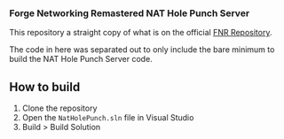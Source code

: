 ### Forge Networking Remastered NAT Hole Punch Server

This repository a straight copy of what is on the official [FNR Repository](https://github.com/BeardedManStudios/ForgeNetworkingRemastered).

The code in here was separated out to only include the bare minimum to build the NAT Hole Punch Server code.

## How to build

1. Clone the repository
2. Open the `NatHolePunch.sln` file in Visual Studio
3. Build > Build Solution

